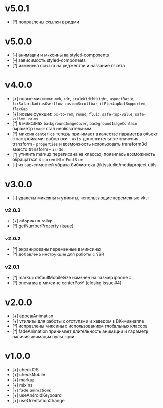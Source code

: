 # v5.0.1
- [*] поправлены ссылки в ридми

# v5.0.0
- [-] анимации и миксины на styled-components
- [-] зависимость styled-components
- [*] изменена ссылка на реджестри и название пакета

# v4.0.0
- [+] новые миксины: `mvk`, `odr`, `scaleWidthHeight`, `aspectRatio`, `fixSafariRadiusOverflow`, `customScrollbar`, `ifFlexGapNotSupported`, `flexGap`
- [+] новые функции: `px-to-rem`, `round`, `fluid`, `safe-top-value`, `safe-bottom-value`
- [*] в миксинах `backgroundImageCover`, `backgroundImageContain` параметр `image` стал необязательным
- [*] миксин `centerPos` теперь принимает в качестве параметра объект с настройками: выбор оси - `axis`, дополнительные значения transform - `properties` и возможность использовать transform3d вместо transform - `is-3d`
- [*] утилита markup переписана на классах, появилась возможность обращаться к `currentHtmlFontSize`
- [-] из зависимостей убрана библиотека @ktsstudio/mediaproject-utils

# v3.0.0
- [-] удалены миксины и утилиты, использующие переменные vkui

### v2.0.3
- [+] сборка на rollup
- [*] getNumberProperty ([issue](https://github.com/ktsstudio/mediaproject-style/issues/5))

### v2.0.2
- [*] экранированы переменные в миксинах
- [*] добавлена инструкция для работы с SSR

### v2.0.1
- [*] markup defaultMobileSize изменен на размер iphone x
- [*] опечатка в миксине centerPosY (closing issue #4)

# v2.0.0
- [+] appearAnimation
- [+] утилиты для работы с отступами и хедером в ВК-миниаппе
- [*] исправлены миксины с использованием глобальных классов
- [*] fadeAnimation принимает длительность анимации и параметр наличия анимации пульсации

# v1.0.0
- [+] checkIOS
- [+] checkMobile
- [+] markup
- [+] mixins
- [+] fade animations
- [+] useAndroidKeyboard
- [+] useOrientationChange
